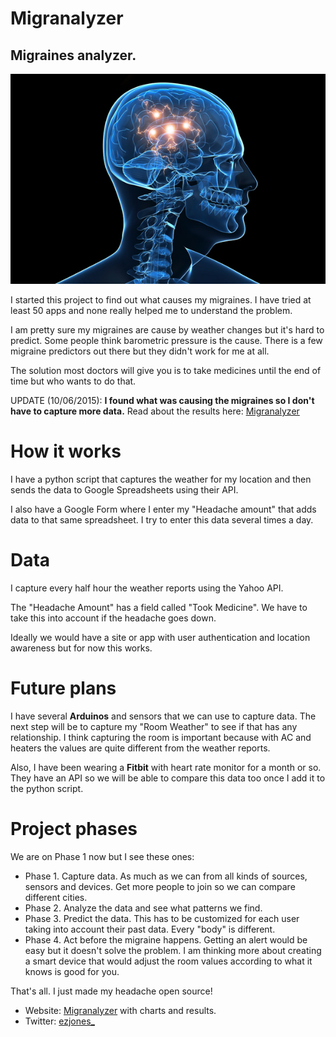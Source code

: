 # Migranalyzer
## Migraines analyzer.


![Image](img/head.jpg?raw=true)

I started this project to find out what causes my migraines. I have tried at least 50 apps and none really helped me to understand the problem.

I am pretty sure my migraines are cause by weather changes but it's hard to predict. Some people think barometric pressure is the cause. There is a few migraine predictors out there but they didn't work for me at all.

The solution most doctors will give you is to take medicines until the end of time but who wants to do that.

UPDATE (10/06/2015):
**I found what was causing the migraines so I don't have to capture more data.**
Read about the results here:
[Migranalyzer](https://ezjones.github.io/migranalyzer/) 


# How it works
I have a python script that captures the weather for my location and then sends the data to Google Spreadsheets using their API.

I also have a Google Form where I enter my "Headache amount" that adds data to that same spreadsheet. I try to enter this data several times a day.

# Data
I capture every half hour the weather reports using the Yahoo API.

The "Headache Amount" has a field called "Took Medicine". We have to take this into account if the headache goes down.

Ideally we would have a site or app with user authentication and location awareness but for now this works.

# Future plans
I have several **Arduinos** and sensors that we can use to capture data. The next step will be to capture my "Room Weather" to see if that has any relationship. I think capturing the room is important because with AC and heaters the values are quite different from the weather reports.

Also, I have been wearing a **Fitbit** with heart rate monitor for a month or so. They have an API so we will be able to compare this data too once I add it to the python script.

# Project phases
We are on Phase 1 now but I see these ones:
- Phase 1. Capture data. As much as we can from all kinds of sources, sensors and devices. Get more people to join so we can compare different cities.
- Phase 2. Analyze the data and see what patterns we find.
- Phase 3. Predict the data. This has to be customized for each user taking into account their past data. Every "body" is different.
- Phase 4. Act before the migraine happens. Getting an alert would be easy but it doesn't solve the problem. I am thinking more about creating a smart device that would adjust the room values according to what it knows is good for you.

That's all.
I just made my headache open source!

- Website: [Migranalyzer](https://ezjones.github.io/migranalyzer/) with charts and results.
- Twitter: [ezjones_](https://twitter.com/ezjones_)
